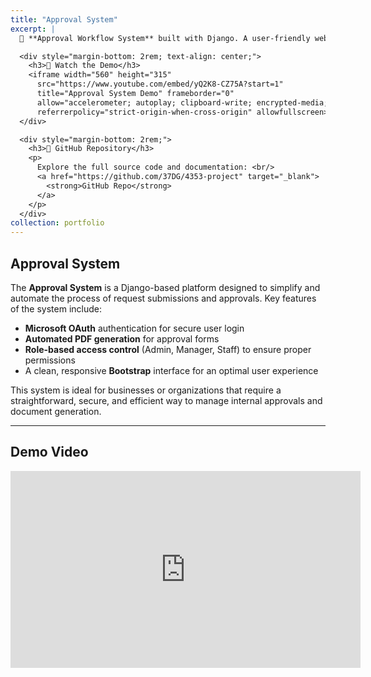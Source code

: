 ```yaml
---
title: "Approval System"
excerpt: |
  📑 **Approval Workflow System** built with Django. A user-friendly web service that streamlines request submissions and approvals with automated PDF generation. Features Microsoft OAuth login and role-based access control for enhanced security and flexibility.

  <div style="margin-bottom: 2rem; text-align: center;">
    <h3>🎥 Watch the Demo</h3>
    <iframe width="560" height="315" 
      src="https://www.youtube.com/embed/yQ2K8-CZ75A?start=1" 
      title="Approval System Demo" frameborder="0"
      allow="accelerometer; autoplay; clipboard-write; encrypted-media; gyroscope; picture-in-picture; web-share"
      referrerpolicy="strict-origin-when-cross-origin" allowfullscreen></iframe>
  </div>

  <div style="margin-bottom: 2rem;">
    <h3>🔗 GitHub Repository</h3>
    <p>
      Explore the full source code and documentation: <br/>
      <a href="https://github.com/37DG/4353-project" target="_blank">
        <strong>GitHub Repo</strong>
      </a>
    </p>
  </div>
collection: portfolio
---
```


## Approval System

The **Approval System** is a Django-based platform designed to simplify and automate the process of request submissions and approvals. Key features of the system include:

- **Microsoft OAuth** authentication for secure user login
- **Automated PDF generation** for approval forms
- **Role-based access control** (Admin, Manager, Staff) to ensure proper permissions
- A clean, responsive **Bootstrap** interface for an optimal user experience

This system is ideal for businesses or organizations that require a straightforward, secure, and efficient way to manage internal approvals and document generation.

---

## Demo Video

<div style="text-align: center;">
  <iframe width="560" height="315" src="https://www.youtube.com/embed/yQ2K8-CZ75A?si=s7kGBvJs0_ltBq8P"
  title="YouTube video player" frameborder="0"
  allow="accelerometer; autoplay; clipboard-write; encrypted-media; gyroscope; picture-in-picture; web-share"
  referrerpolicy="strict-origin-when-cross-origin" allowfullscreen></iframe>
</div>
